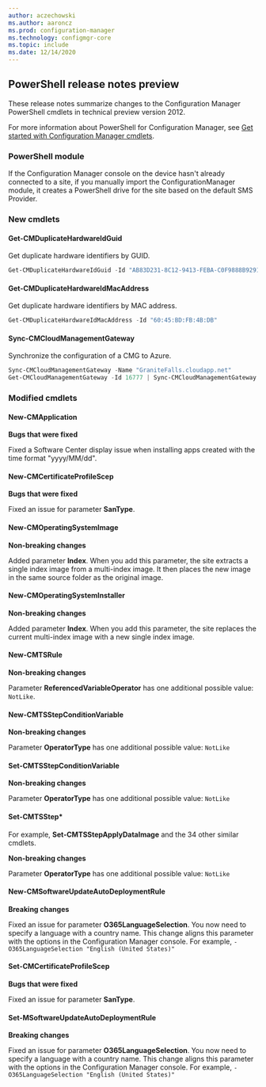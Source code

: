 ```yaml
---
author: aczechowski
ms.author: aaroncz
ms.prod: configuration-manager
ms.technology: configmgr-core
ms.topic: include
ms.date: 12/14/2020
---
```


## <a name="bkmk_powershell"></a> PowerShell release notes preview

<!--8706717-->

These release notes summarize changes to the Configuration Manager PowerShell cmdlets in technical preview version 2012.

For more information about PowerShell for Configuration Manager, see [Get started with Configuration Manager cmdlets](/powershell/sccm/overview).

### PowerShell module

If the Configuration Manager console on the device hasn't already connected to a site, if you manually import the ConfigurationManager module, it creates a PowerShell drive for the site based on the default SMS Provider.

### New cmdlets

#### Get-CMDuplicateHardwareIdGuid

Get duplicate hardware identifiers by GUID.

```powershell
Get-CMDuplicateHardwareIdGuid -Id "AB83D231-8C12-9413-FEBA-C0F9888B9291"
```

#### Get-CMDuplicateHardwareIdMacAddress

Get duplicate hardware identifiers by MAC address.

```powershell
Get-CMDuplicateHardwareIdMacAddress -Id "60:45:BD:FB:4B:DB"
```

#### Sync-CMCloudManagementGateway

Synchronize the configuration of a CMG to Azure.

```powershell
Sync-CMCloudManagementGateway -Name "GraniteFalls.cloudapp.net"
Get-CMCloudManagementGateway -Id 16777 | Sync-CMCloudManagementGateway
```

### Modified cmdlets

#### New-CMApplication

**Bugs that were fixed**

Fixed a Software Center display issue when installing apps created with the time format "yyyy/MM/dd".

#### New-CMCertificateProfileScep

**Bugs that were fixed**

Fixed an issue for parameter **SanType**.

#### New-CMOperatingSystemImage

**Non-breaking changes**

Added parameter **Index**. When you add this parameter, the site extracts a single index image from a multi-index image. It then places the new image in the same source folder as the original image.

#### New-CMOperatingSystemInstaller

**Non-breaking changes**

Added parameter **Index**. When you add this parameter, the site replaces the current multi-index image with a new single index image.

#### New-CMTSRule

**Non-breaking changes**

Parameter **ReferencedVariableOperator** has one additional possible value: `NotLike`.

#### New-CMTSStepConditionVariable

**Non-breaking changes**

Parameter **OperatorType** has one additional possible value: `NotLike`

#### Set-CMTSStepConditionVariable

**Non-breaking changes**

Parameter **OperatorType** has one additional possible value: `NotLike`

#### Set-CMTSStep*

For example, **Set-CMTSStepApplyDataImage** and the 34 other similar cmdlets.

**Non-breaking changes**

Parameter **OperatorType** has one additional possible value: `NotLike`

#### New-CMSoftwareUpdateAutoDeploymentRule

**Breaking changes**

Fixed an issue for parameter **O365LanguageSelection**. You now need to specify a language with a country name. This change aligns this parameter with the options in the Configuration Manager console. For example, `-O365LanguageSelection "English (United States)"`

#### Set-CMCertificateProfileScep

**Bugs that were fixed**

Fixed an issue for parameter **SanType**.

#### Set-MSoftwareUpdateAutoDeploymentRule

**Breaking changes**

Fixed an issue for parameter **O365LanguageSelection**. You now need to specify a language with a country name. This change aligns this parameter with the options in the Configuration Manager console. For example, `-O365LanguageSelection "English (United States)"`
